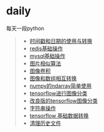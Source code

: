 # daily
每天一段python

> * [时间戳和日期的使用与转换](/src/time2date.py)
> * [redis基础操作](/src/redis_op.py)
> * [mysql基础操作](/src/mysql_op.py)
> * [图片相似算法](/src/similar.py)
> * [图像卷积](/src/convolution.py)
> * [图像和数组相互转换](/src/image2array.py)
> * [numpy的ndarray简单使用](/src/ndarray_obj.py)
> * [tensorflow进行图像分类](/src/image_classify.py)
> * [改良版的tensorflow图像分类](/src/image_classify_new.py)
> * [字符串操作](/src/str.py)
> * [tensorflow 基础数据转换](/src/tf_casting.py)
> * [清理历史文件](/src/clear_historyfile.py)
